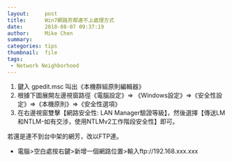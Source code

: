 ```yaml
---
layout:     post
title:      Win7網路芳鄰連不上處理方式
date:       2018-08-07 09:37:19
author:     Mike Chen
summary:    
categories: tips
thumbnail:  file
tags:
 - Network Neighborhood
---
```


1. 鍵入 gpedit.msc 叫出《本機群組原則編輯器》
2. 根據下圖展開左邊視窗路徑《電腦設定》=> 《Windows設定》=>《安全性設定》=>《本機原則》=>《安全性選項》
3. 在右邊視窗雙擊【網路安全性: LAN Manager驗證等級】，然後選擇【傳送LM和NTLM-如有交涉，使用NTLMv2工作階段安全性】即可。

若還是連不到台中架的網芳，改以FTP連。

* 電腦>空白處按右鍵>新增一個網路位置>輸入ftp://192.168.xxx.xxx